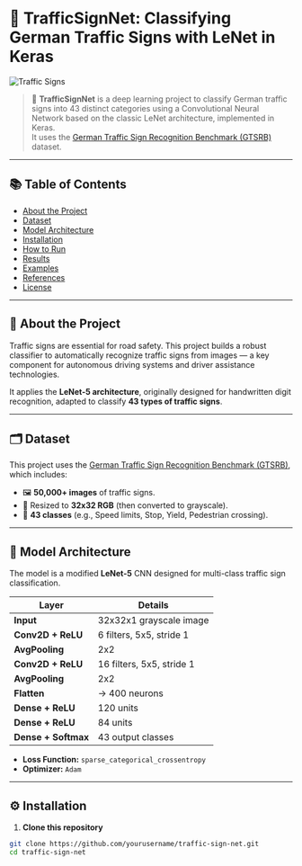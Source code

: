 # 🚦 TrafficSignNet: Classifying German Traffic Signs with LeNet in Keras

![Traffic Signs](https://upload.wikimedia.org/wikipedia/commons/thumb/8/8b/German_road_signs.svg/800px-German_road_signs.svg.png)

> 🚗 **TrafficSignNet** is a deep learning project to classify German traffic signs into 43 distinct categories using a Convolutional Neural Network based on the classic LeNet architecture, implemented in Keras.  
> It uses the [German Traffic Sign Recognition Benchmark (GTSRB)](http://benchmark.ini.rub.de/?section=gtsrb&subsection=dataset) dataset.

---

## 📚 Table of Contents
- [About the Project](#about-the-project)
- [Dataset](#dataset)
- [Model Architecture](#model-architecture)
- [Installation](#installation)
- [How to Run](#how-to-run)
- [Results](#results)
- [Examples](#examples)
- [References](#references)
- [License](#license)

---

## 🚀 About the Project

Traffic signs are essential for road safety. This project builds a robust classifier to automatically recognize traffic signs from images — a key component for autonomous driving systems and driver assistance technologies.

It applies the **LeNet-5 architecture**, originally designed for handwritten digit recognition, adapted to classify **43 types of traffic signs**.

---

## 🗂 Dataset

This project uses the [German Traffic Sign Recognition Benchmark (GTSRB)](http://benchmark.ini.rub.de/?section=gtsrb&subsection=dataset), which includes:

- 🖼 **50,000+ images** of traffic signs.
- 📏 Resized to **32x32 RGB** (then converted to grayscale).
- 🚥 **43 classes** (e.g., Speed limits, Stop, Yield, Pedestrian crossing).

---

## 🧠 Model Architecture

The model is a modified **LeNet-5** CNN designed for multi-class traffic sign classification.

| Layer                | Details                           |
|----------------------|----------------------------------|
| **Input**             | 32x32x1 grayscale image          |
| **Conv2D + ReLU**     | 6 filters, 5x5, stride 1         |
| **AvgPooling**        | 2x2                              |
| **Conv2D + ReLU**     | 16 filters, 5x5, stride 1        |
| **AvgPooling**        | 2x2                              |
| **Flatten**           | → 400 neurons                    |
| **Dense + ReLU**      | 120 units                       |
| **Dense + ReLU**      | 84 units                        |
| **Dense + Softmax**   | 43 output classes               |

- **Loss Function:** `sparse_categorical_crossentropy`  
- **Optimizer:** `Adam`

---

## ⚙ Installation

1. **Clone this repository**

```bash
git clone https://github.com/yourusername/traffic-sign-net.git
cd traffic-sign-net
